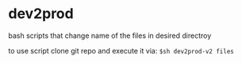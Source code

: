 # dev2prod
bash scripts that change name of the files in desired directroy

to use script clone git repo and execute it via:
```$sh dev2prod-v2 files```